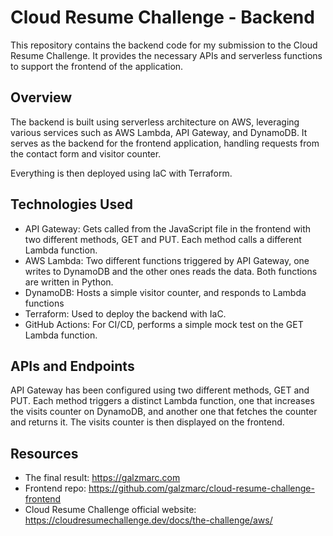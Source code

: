 # Cloud Resume Challenge - Backend

This repository contains the backend code for my submission to the Cloud Resume Challenge. It provides the necessary APIs and serverless functions to support the frontend of the application.

## Overview

The backend is built using serverless architecture on AWS, leveraging various services such as AWS Lambda, API Gateway, and DynamoDB. It serves as the backend for the frontend application, handling requests from the contact form and visitor counter.

Everything is then deployed using IaC with Terraform.

## Technologies Used

- API Gateway: Gets called from the JavaScript file in the frontend with two different methods, GET and PUT. Each method calls a different Lambda function.
- AWS Lambda: Two different functions triggered by API Gateway, one writes to DynamoDB and the other ones reads the data. Both functions are written in Python.
- DynamoDB: Hosts a simple visitor counter, and responds to Lambda functions
- Terraform: Used to deploy the backend with IaC.
- GitHub Actions: For CI/CD, performs a simple mock test on the GET Lambda function.

## APIs and Endpoints

API Gateway has been configured using two different methods, GET and PUT. Each method triggers a distinct Lambda function, one that increases the visits counter on DynamoDB, and another one that fetches the counter and returns it. The visits counter is then displayed on the frontend.

## Resources

- The final result: https://galzmarc.com
- Frontend repo: https://github.com/galzmarc/cloud-resume-challenge-frontend
- Cloud Resume Challenge official website: https://cloudresumechallenge.dev/docs/the-challenge/aws/
